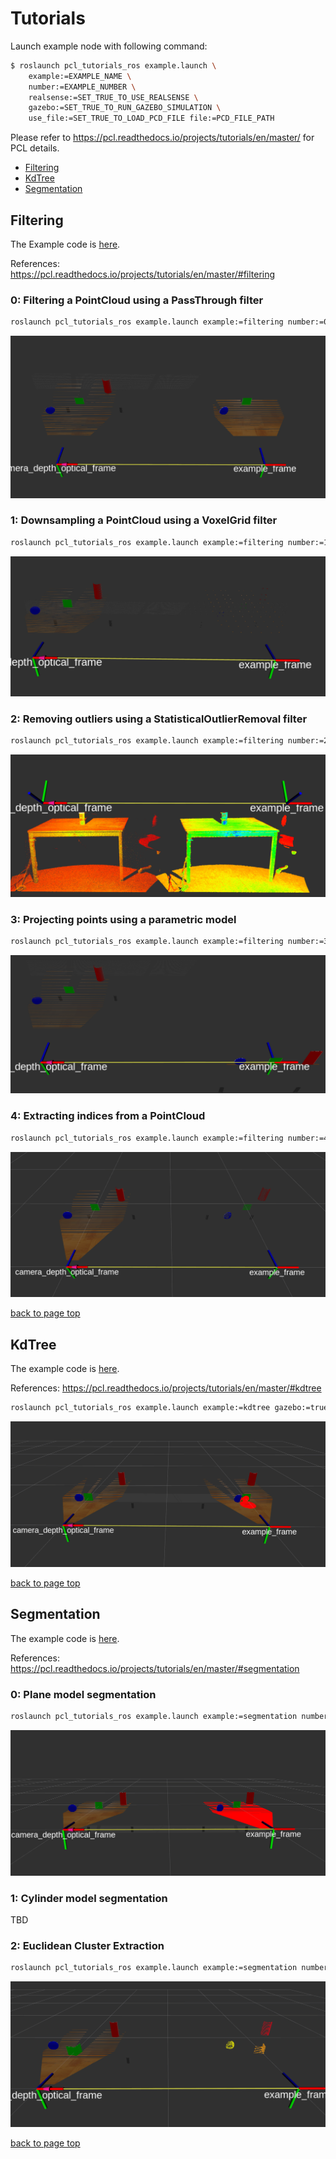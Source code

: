 # Tutorials

Launch example node with following command:

```sh
$ roslaunch pcl_tutorials_ros example.launch \
    example:=EXAMPLE_NAME \
    number:=EXAMPLE_NUMBER \
    realsense:=SET_TRUE_TO_USE_REALSENSE \
    gazebo:=SET_TRUE_TO_RUN_GAZEBO_SIMULATION \
    use_file:=SET_TRUE_TO_LOAD_PCD_FILE file:=PCD_FILE_PATH
```

Please refer to
https://pcl.readthedocs.io/projects/tutorials/en/master/
for PCL details.

- [Filtering](#filtering)
- [KdTree](#kdtree)
- [Segmentation](#segmentation)

## Filtering

The Example code is [here](https://github.com/ShotaAk/pcl_tutorials_ros/blob/master/src/filtering.cpp).

References:
https://pcl.readthedocs.io/projects/tutorials/en/master/#filtering

### 0: Filtering a PointCloud using a PassThrough filter

```sh
roslaunch pcl_tutorials_ros example.launch example:=filtering number:=0 gazebo:=true
```

![passthrough](https://github.com/ShotaAk/pcl_tutorials_ros/raw/images/filtering/passThrough.png)

### 1: Downsampling a PointCloud using a VoxelGrid filter

```sh
roslaunch pcl_tutorials_ros example.launch example:=filtering number:=1 gazebo:=true
```

![downsampling](https://github.com/ShotaAk/pcl_tutorials_ros/raw/images/filtering/downsampling.png)

### 2: Removing outliers using a StatisticalOutlierRemoval filter

```sh
roslaunch pcl_tutorials_ros example.launch example:=filtering number:=2 use_file:=true file:=table_scene_lms400.pcd
```

![statisticalOutlierRemoval](https://github.com/ShotaAk/pcl_tutorials_ros/raw/images/filtering/statisticalOutlierRemoval.png)

### 3: Projecting points using a parametric model

```sh
roslaunch pcl_tutorials_ros example.launch example:=filtering number:=3 gazebo:=true
```

![projecting](https://github.com/ShotaAk/pcl_tutorials_ros/raw/images/filtering/projecting.png)

### 4: Extracting indices from a PointCloud

```sh
roslaunch pcl_tutorials_ros example.launch example:=filtering number:=4 gazebo:=true
```

![extractingIndices](https://github.com/ShotaAk/pcl_tutorials_ros/raw/images/filtering/extractingIndices.png)

[back to page top](#tutorials)

## KdTree

The example code is [here](https://github.com/ShotaAk/pcl_tutorials_ros/blob/master/src/kdtree.cpp).

References:
https://pcl.readthedocs.io/projects/tutorials/en/master/#kdtree

```sh
roslaunch pcl_tutorials_ros example.launch example:=kdtree gazebo:=true
```

![kdtree](https://github.com/ShotaAk/pcl_tutorials_ros/raw/images/kdtree/kdtree.png)

[back to page top](#tutorials)

## Segmentation

The example code is [here](https://github.com/ShotaAk/pcl_tutorials_ros/blob/master/src/segmentation.cpp).

References:
https://pcl.readthedocs.io/projects/tutorials/en/master/#segmentation

### 0: Plane model segmentation

```sh
roslaunch pcl_tutorials_ros example.launch example:=segmentation number:=0 gazebo:=true
```

![plane_model](https://github.com/ShotaAk/pcl_tutorials_ros/raw/images/segmentation/plane_model.png)

### 1: Cylinder model segmentation

TBD

### 2: Euclidean Cluster Extraction

```sh
roslaunch pcl_tutorials_ros example.launch example:=segmentation number:=2 gazebo:=true
```

![euclideanClusterExtraction](https://github.com/ShotaAk/pcl_tutorials_ros/raw/images/segmentation/euclideanClusterExtraction.png)

[back to page top](#tutorials)
